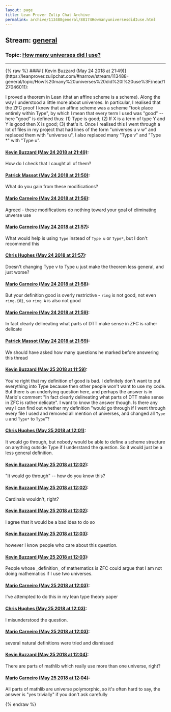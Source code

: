 ```yaml
---
layout: page
title: Lean Prover Zulip Chat Archive 
permalink: archive/113488general/88174HowmanyuniversesdidIuse.html
---
```


## Stream: [general](https://leanprover-community.github.io/archive/113488general/index.html)
### Topic: [How many universes did I use?](https://leanprover-community.github.io/archive/113488general/88174HowmanyuniversesdidIuse.html)

---

<base href="https://leanprover.zulipchat.com">
{% raw %}
#### [ Kevin Buzzard (May 24 2018 at 21:49)](https://leanprover.zulipchat.com/#narrow/stream/113488-general/topic/How%20many%20universes%20did%20I%20use%3F/near/127046011):
<p>I proved a theorem in Lean (that an affine scheme is a scheme). Along the way I understood a little more about universes. In particular, I realised that the ZFC proof I knew that an affine scheme was a scheme "took place entirely within Type", by which I mean that every term I used was "good" -- here "good" is defined thus: (1) Type is good; (2) If X is a term of type Y and Y is good then X is good; (3) that's it. Once I realised this I went through a lot of files in my project that had lines of the form "universes u v w" and replaced them with "universe u", I also replaced many "Type v" and "Type *" with "Type u".</p>

#### [ Kevin Buzzard (May 24 2018 at 21:49)](https://leanprover.zulipchat.com/#narrow/stream/113488-general/topic/How%20many%20universes%20did%20I%20use%3F/near/127046019):
<p>How do I check that I caught all of them?</p>

#### [ Patrick Massot (May 24 2018 at 21:50)](https://leanprover.zulipchat.com/#narrow/stream/113488-general/topic/How%20many%20universes%20did%20I%20use%3F/near/127046082):
<p>What do you gain from these modifications?</p>

#### [ Mario Carneiro (May 24 2018 at 21:56)](https://leanprover.zulipchat.com/#narrow/stream/113488-general/topic/How%20many%20universes%20did%20I%20use%3F/near/127046330):
<p>Agreed - these modifications do nothing toward your goal of eliminating unverse use</p>

#### [ Mario Carneiro (May 24 2018 at 21:57)](https://leanprover.zulipchat.com/#narrow/stream/113488-general/topic/How%20many%20universes%20did%20I%20use%3F/near/127046359):
<p>What would help is using <code>Type</code> instead of <code>Type u</code> or <code>Type*</code>, but I don't recommend this</p>

#### [ Chris Hughes (May 24 2018 at 21:57)](https://leanprover.zulipchat.com/#narrow/stream/113488-general/topic/How%20many%20universes%20did%20I%20use%3F/near/127046363):
<p>Doesn't changing Type v to Type u just make the theorem less general, and just worse?</p>

#### [ Mario Carneiro (May 24 2018 at 21:58)](https://leanprover.zulipchat.com/#narrow/stream/113488-general/topic/How%20many%20universes%20did%20I%20use%3F/near/127046428):
<p>But your definition good is overly restrictive - <code>ring</code> is not good, not even <code>ring.{0}</code>, so <code>ring A</code> is also not good</p>

#### [ Mario Carneiro (May 24 2018 at 21:59)](https://leanprover.zulipchat.com/#narrow/stream/113488-general/topic/How%20many%20universes%20did%20I%20use%3F/near/127046459):
<p>In fact clearly delineating what parts of DTT make sense in ZFC is rather delicate</p>

#### [ Patrick Massot (May 24 2018 at 21:59)](https://leanprover.zulipchat.com/#narrow/stream/113488-general/topic/How%20many%20universes%20did%20I%20use%3F/near/127046470):
<p>We should have asked how many questions he marked before answering this thread</p>

#### [ Kevin Buzzard (May 25 2018 at 11:59)](https://leanprover.zulipchat.com/#narrow/stream/113488-general/topic/How%20many%20universes%20did%20I%20use%3F/near/127073702):
<p>You're right that my definition of good is bad. I definitely don't want to put everything into Type because then other people won't want to use my code. But there <em>is</em> an underlying question here, and perhaps the answer is in Mario's comment "In fact clearly delineating what parts of DTT make sense in ZFC is rather delicate". I want to know the answer though. Is there any way I can find out whether my definition "would go through if I went through every file I used and removed all mention of universes, and changed all <code>Type u</code> and <code>Type*</code> to <code>Type</code>"?</p>

#### [ Chris Hughes (May 25 2018 at 12:01)](https://leanprover.zulipchat.com/#narrow/stream/113488-general/topic/How%20many%20universes%20did%20I%20use%3F/near/127073805):
<p>It would go through, but nobody would be able to define a scheme structure on anything outside Type if I understand the question. So it would just be a less general definition.</p>

#### [ Kevin Buzzard (May 25 2018 at 12:02)](https://leanprover.zulipchat.com/#narrow/stream/113488-general/topic/How%20many%20universes%20did%20I%20use%3F/near/127073876):
<p>"It would go through" -- how do you know this?</p>

#### [ Kevin Buzzard (May 25 2018 at 12:02)](https://leanprover.zulipchat.com/#narrow/stream/113488-general/topic/How%20many%20universes%20did%20I%20use%3F/near/127073878):
<p>Cardinals wouldn't, right?</p>

#### [ Kevin Buzzard (May 25 2018 at 12:02)](https://leanprover.zulipchat.com/#narrow/stream/113488-general/topic/How%20many%20universes%20did%20I%20use%3F/near/127073882):
<p>I agree that it would be a bad idea to do so</p>

#### [ Kevin Buzzard (May 25 2018 at 12:03)](https://leanprover.zulipchat.com/#narrow/stream/113488-general/topic/How%20many%20universes%20did%20I%20use%3F/near/127073883):
<p>however I know people who care about this question.</p>

#### [ Kevin Buzzard (May 25 2018 at 12:03)](https://leanprover.zulipchat.com/#narrow/stream/113488-general/topic/How%20many%20universes%20did%20I%20use%3F/near/127073893):
<p>People whose _definition_ of mathematics is ZFC could argue that I am not doing mathematics if I use two universes.</p>

#### [ Mario Carneiro (May 25 2018 at 12:03)](https://leanprover.zulipchat.com/#narrow/stream/113488-general/topic/How%20many%20universes%20did%20I%20use%3F/near/127073894):
<p>I've attempted to do this in my lean type theory paper</p>

#### [ Chris Hughes (May 25 2018 at 12:03)](https://leanprover.zulipchat.com/#narrow/stream/113488-general/topic/How%20many%20universes%20did%20I%20use%3F/near/127073895):
<p>I misunderstood the question.</p>

#### [ Mario Carneiro (May 25 2018 at 12:03)](https://leanprover.zulipchat.com/#narrow/stream/113488-general/topic/How%20many%20universes%20did%20I%20use%3F/near/127073896):
<p>several natural definitions were tried and dismissed</p>

#### [ Kevin Buzzard (May 25 2018 at 12:04)](https://leanprover.zulipchat.com/#narrow/stream/113488-general/topic/How%20many%20universes%20did%20I%20use%3F/near/127073936):
<p>There are parts of mathlib which really use more than one universe, right?</p>

#### [ Mario Carneiro (May 25 2018 at 12:04)](https://leanprover.zulipchat.com/#narrow/stream/113488-general/topic/How%20many%20universes%20did%20I%20use%3F/near/127073948):
<p>All parts of mathlib are universe polymorphic, so it's often hard to say, the answer is "yes trivially" if you don't ask carefully</p>


{% endraw %}
